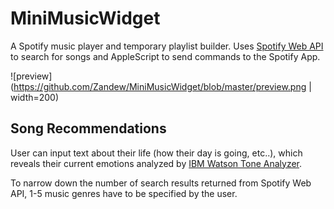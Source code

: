 # MiniMusicWidget
A Spotify music player and temporary playlist builder. Uses [Spotify Web API](https://developer.spotify.com/documentation/web-api/) to search for songs and AppleScript to send commands to the Spotify App.

![preview](https://github.com/Zandew/MiniMusicWidget/blob/master/preview.png | width=200)

## Song Recommendations
User can input text about their life (how their day is going, etc..), which reveals their current emotions analyzed by [IBM Watson Tone Analyzer](https://www.ibm.com/watson/services/tone-analyzer/). 

To narrow down the number of search results returned from Spotify Web API, 1-5 music genres have to be specified by the user.
